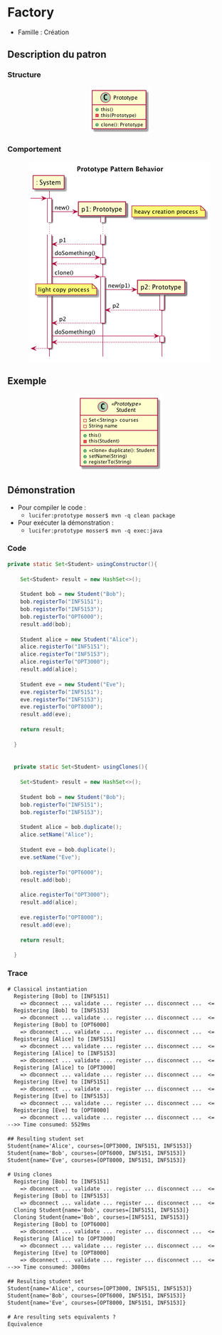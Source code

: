 #  Factory

  * Famille : Création

## Description du patron


### Structure

<div align="center">

![AbstractFactory class diag](./uml/prototype_cd.png)

</div>

### Comportement

<div align="center">

![AbstractFactory class diag](./uml/prototype_sd.png)

</div>

## Exemple

<div align="center">

![singleton class diag](./uml/_example.png)

</div>

## Démonstration

  * Pour compiler le code :
    * `lucifer:prototype mosser$ mvn -q clean package`
  * Pour exécuter la démonstration :
    * `lucifer:prototype mosser$ mvn -q exec:java`

### Code

```java
private static Set<Student> usingConstructor(){

    Set<Student> result = new HashSet<>();

    Student bob = new Student("Bob");
    bob.registerTo("INF5151");
    bob.registerTo("INF5153");
    bob.registerTo("OPT6000");
    result.add(bob);

    Student alice = new Student("Alice");
    alice.registerTo("INF5151");
    alice.registerTo("INF5153");
    alice.registerTo("OPT3000");
    result.add(alice);

    Student eve = new Student("Eve");
    eve.registerTo("INF5151");
    eve.registerTo("INF5153");
    eve.registerTo("OPT8000");
    result.add(eve);

    return result;

  }


  private static Set<Student> usingClones(){

    Set<Student> result = new HashSet<>();

    Student bob = new Student("Bob");
    bob.registerTo("INF5151");
    bob.registerTo("INF5153");

    Student alice = bob.duplicate();
    alice.setName("Alice");

    Student eve = bob.duplicate();
    eve.setName("Eve");

    bob.registerTo("OPT6000");
    result.add(bob);

    alice.registerTo("OPT3000");
    result.add(alice);

    eve.registerTo("OPT8000");
    result.add(eve);

    return result;

  }
```

### Trace

```
# Classical instantiation
  Registering [Bob] to [INF5151]
    => dbconnect ... validate ... register ... disconnect ...  <=
  Registering [Bob] to [INF5153]
    => dbconnect ... validate ... register ... disconnect ...  <=
  Registering [Bob] to [OPT6000]
    => dbconnect ... validate ... register ... disconnect ...  <=
  Registering [Alice] to [INF5151]
    => dbconnect ... validate ... register ... disconnect ...  <=
  Registering [Alice] to [INF5153]
    => dbconnect ... validate ... register ... disconnect ...  <=
  Registering [Alice] to [OPT3000]
    => dbconnect ... validate ... register ... disconnect ...  <=
  Registering [Eve] to [INF5151]
    => dbconnect ... validate ... register ... disconnect ...  <=
  Registering [Eve] to [INF5153]
    => dbconnect ... validate ... register ... disconnect ...  <=
  Registering [Eve] to [OPT8000]
    => dbconnect ... validate ... register ... disconnect ...  <=
-->> Time consumed: 5529ms

## Resulting student set
Student{name='Alice', courses=[OPT3000, INF5151, INF5153]}
Student{name='Bob', courses=[OPT6000, INF5151, INF5153]}
Student{name='Eve', courses=[OPT8000, INF5151, INF5153]}

# Using clones
  Registering [Bob] to [INF5151]
    => dbconnect ... validate ... register ... disconnect ...  <=
  Registering [Bob] to [INF5153]
    => dbconnect ... validate ... register ... disconnect ...  <=
  Cloning Student{name='Bob', courses=[INF5151, INF5153]}
  Cloning Student{name='Bob', courses=[INF5151, INF5153]}
  Registering [Bob] to [OPT6000]
    => dbconnect ... validate ... register ... disconnect ...  <=
  Registering [Alice] to [OPT3000]
    => dbconnect ... validate ... register ... disconnect ...  <=
  Registering [Eve] to [OPT8000]
    => dbconnect ... validate ... register ... disconnect ...  <=
-->> Time consumed: 3080ms

## Resulting student set
Student{name='Alice', courses=[OPT3000, INF5151, INF5153]}
Student{name='Bob', courses=[OPT6000, INF5151, INF5153]}
Student{name='Eve', courses=[OPT8000, INF5151, INF5153]}

# Are resulting sets equivalents ?
Equivalence
```

